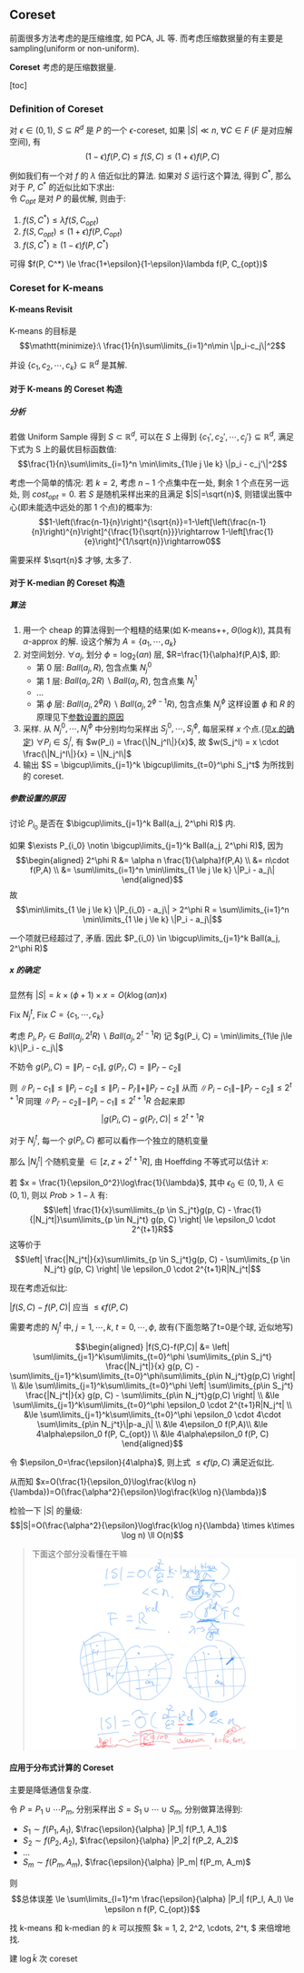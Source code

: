 ## Coreset

前面很多方法考虑的是压缩维度, 如 PCA, JL 等. 而考虑压缩数据量的有主要是 sampling(uniform or non-uniform).

**Coreset** 考虑的是压缩数据量. 

[toc]

### Definition of Coreset

对 $\epsilon \in (0,1)$, $S \subseteq R^d$ 是 $P$ 的一个 $\epsilon$-coreset, 如果 $|S| \ll n$, $\forall C\in F$ ($F$ 是对应解空间), 有
$$(1-\epsilon)f(P,C) \le f(S, C) \le (1+\epsilon) f(P,C)$$

例如我们有一个对 $f$ 的 $\lambda$ 倍近似比的算法. 如果对 $S$ 运行这个算法, 得到 $C^*$, 那么对于 $P$, $C^*$ 的近似比如下求出:  
令 $C_{opt}$ 是对 $P$ 的最优解, 则由于:
1. $f(S,C^*) \le \lambda f(S, C_{opt})$
2. $f(S, C_{opt}) \le (1+\epsilon) f(P, C_{opt})$
3. $f(S, C^*) \ge (1-\epsilon) f(P, C^*)$

可得 $f(P, C^*) \le \frac{1+\epsilon}{1-\epsilon}\lambda f(P, C_{opt})$

### Coreset for K-means

#### K-means Revisit

K-means 的目标是
$$\mathtt{minimize}:\ \frac{1}{n}\sum\limits_{i=1}^n\min \|p_i-c_j\|^2$$

并设 $\{c_1,c_2,\cdots, c_k\} \subseteq \mathbb{R}^d$ 是其解.

#### 对于 K-means 的 Coreset 构造

##### 分析

若做 Uniform Sample 得到 $S \subset \mathbb{R}^d$, 可以在 $S$ 上得到 $\{c_1', c_2',\cdots,c_j'\} \subseteq \mathbb{R}^d$, 满足下式为 S 上的最优目标函数值:
$$\frac{1}{n}\sum\limits_{i=1}^n \min\limits_{1\le j \le k} \|p_i - c_j'\|^2$$

考虑一个简单的情况: 若 $k=2$, 考虑 $n-1$ 个点集中在一处, 剩余 $1$ 个点在另一远处, 则 $cost_{opt}=0$. 若 $S$ 是随机采样出来的且满足 $|S|=\sqrt{n}$, 则错误出簇中心(即未能选中远处的那 1 个点)的概率为:
$$1-\left(\frac{n-1}{n}\right)^{\sqrt{n}}=1-\left[\left(\frac{n-1}{n}\right)^{n}\right]^{\frac{1}{\sqrt{n}}}\rightarrow 1-\left[\frac{1}{e}\right]^{1/\sqrt{n}}\rightarrow0$$

需要采样 $\sqrt{n}$ 才够, 太多了.

#### 对于 K-median 的 Coreset 构造

##### 算法

1. 用一个 cheap 的算法得到一个粗糙的结果(如 K-means++, $\Theta(\log k))$, 其具有 $\alpha$-approx 的解. 设这个解为 $A=\{a_1,\cdots,a_k\}$
2. 对空间划分.
$\forall a_j$, 划分 $\phi = \log_2(\alpha n)$ 层, $R=\frac{1}{\alpha}f(P,A)$, 即:
    - 第 0 层: $Ball(a_j, R)$, 包含点集 $N_j^0$
    - 第 1 层: $Ball(a_j, 2R)\backslash Ball(a_j, R)$, 包含点集 $N_j^1$
    - ...
    - 第 $\phi$ 层: $Ball(a_j, 2^{\phi}R)\backslash Ball(a_j, 2^{\phi-1}R)$, 包含点集 $N_j^\phi$
    这样设置 $\phi$ 和 $R$ 的原理见下[参数设置的原因](#参数设置的原因)
3. 采样. 从 $N_j^0, \cdots, N_j^\phi$ 中分别均匀采样出 $S_j^0, \cdots, S_j^\phi$, 每层采样 $x$ 个点.(见[$x$ 的确定](#x-的确定))
    $\forall P_i \in S_j^l$, 有 $w(P_i) = \frac{\|N_j^l\|}{x}$, 故 $w(S_j^l) = x \cdot \frac{\|N_j^l\|}{x} = \|N_j^l\|$
4. 输出 $S = \bigcup\limits_{j=1}^k \bigcup\limits_{t=0}^\phi S_j^t$ 为所找到的 coreset.

##### 参数设置的原因

讨论 $P_{i_0}$ 是否在 $\bigcup\limits_{j=1}^k Ball(a_j, 2^\phi R)$ 内.

如果 $\exists P_{i_0} \notin \bigcup\limits_{j=1}^k Ball(a_j, 2^\phi R)$, 因为
$$\begin{aligned}
2^\phi R &= \alpha n \frac{1}{\alpha}f(P,A) \\
&= n\cdot f(P,A) \\
&= \sum\limits_{i=1}^n \min\limits_{1 \le j \le k} \|P_i - a_j\|
\end{aligned}$$
故 
$$\min\limits_{1 \le j \le k} \|P_{i_0} - a_j\| > 2^\phi R = \sum\limits_{i=1}^n \min\limits_{1 \le j \le k} \|P_i - a_j\|$$

一个项就已经超过了, 矛盾. 因此 $P_{i_0} \in \bigcup\limits_{j=1}^k Ball(a_j, 2^\phi R)$

##### $x$ 的确定

显然有 $|S|=k \times (\phi+1) \times x = O(k\log(\alpha n) x)$

Fix $N_j^t$, Fix $C=\{c_1,\cdots,c_k\}$

考虑 $P_i, P_{i'} \in Ball(a_j, 2^{t}R)\backslash Ball(a_j, 2^{t-1}R)$
记 $g(P_i, C) = \min\limits_{1\le j\le k}\|P_i - c_j\|$

不妨令 $g(P_i, C) = \|P_i - c_1\|$, $g(P_{i'}, C) = \|P_{i'} - c_2\|$

则 $\|P_i - c_1\| \le \|P_i - c_2\| \le \|P_i - P_{i'}\| + \|P_{i'} - c_2\|$
从而 $\|P_i - c_1\| - \|P_{i'} - c_2\| \le 2^{t+1}R$
同理 $\|P_{i'} - c_2\| - \|P_{i} - c_1\| \le 2^{t+1}R$
合起来即
$$\left| g(P_i, C) - g(P_{i'}, C) \right| \le 2^{t+1}R$$

对于 $N_j^t$, 每一个 $g(P_i, C)$ 都可以看作一个独立的随机变量


那么 $|N_j^t|$ 个随机变量 $\in [z, z + 2^{t+1}R]$, 由 Hoeffding 不等式可以估计 $x$:

若 $x = \frac{1}{\epsilon_0^2}\log\frac{1}{\lambda}$, 其中 $\epsilon_0 \in (0,1)$, $\lambda \in (0,1)$, 则以 $Prob > 1-\lambda$ 有:
$$\left| \frac{1}{x}\sum\limits_{p \in S_j^t}g(p, C) - \frac{1}{|N_j^t|}\sum\limits_{p \in N_j^t} g(p, C) \right| \le \epsilon_0 \cdot 2^{t+1}R$$
这等价于
$$\left| \frac{|N_j^t|}{x}\sum\limits_{p \in S_j^t}g(p, C) - \sum\limits_{p \in N_j^t} g(p, C) \right| \le \epsilon_0 \cdot 2^{t+1}R|N_j^t|$$

现在考虑近似比:

$|f(S,C)-f(P,C)|$ 应当 $\le \epsilon f(P,C)$

需要考虑的 $N_j^t$ 中, $j=1, \cdots, k$, $t = 0, \cdots,\phi$, 故有(下面忽略了t=0是个球, 近似地写)

$$\begin{aligned}
|f(S,C)-f(P,C)| &= \left| \sum\limits_{j=1}^k\sum\limits_{t=0}^\phi \sum\limits_{p\in S_j^t} \frac{|N_j^t|}{x} g(p, C) - \sum\limits_{j=1}^k\sum\limits_{t=0}^\phi\sum\limits_{p\in N_j^t}g(p,C) \right| \\
&\le \sum\limits_{j=1}^k\sum\limits_{t=0}^\phi \left| \sum\limits_{p\in S_j^t} \frac{|N_j^t|}{x} g(p, C) - \sum\limits_{p\in N_j^t}g(p,C) \right| \\
&\le \sum\limits_{j=1}^k\sum\limits_{t=0}^\phi \epsilon_0 \cdot 2^{t+1}R|N_j^t| \\
&\le \sum\limits_{j=1}^k\sum\limits_{t=0}^\phi \epsilon_0 \cdot 4\cdot \sum\limits_{p\in N_j^t}\|p-a_j\| \\
&\le 4\epsilon_0 f(P,A)\\
&\le 4\alpha\epsilon_0 f(P, C_{opt}) \\
&\le 4\alpha\epsilon_0 f(P, C)
\end{aligned}$$

令 $\epsilon_0=\frac{\epsilon}{4\alpha}$, 则上式 $\le \epsilon f(p,C)$ 满足近似比.

从而知 $x=O(\frac{1}{\epsilon_0}\log\frac{k\log n}{\lambda})=O(\frac{\alpha^2}{\epsilon}\log\frac{k\log n}{\lambda})$

检验一下 $|S|$ 的量级:
$$|S|=O(\frac{\alpha^2}{\epsilon}\log\frac{k\log n}{\lambda} \times k\times \log n) \ll O(n)$$

> 下面这个部分没看懂在干嘛
> ![](./image/8.coreset/end-of-coreset-for-k-median.png)


#### 应用于分布式计算的 Coreset

主要是降低通信复杂度.

令 $P=P_1\cup\cdots P_m$, 分别采样出 $S=S_1\cup\cdots\cup S_m$, 分别做算法得到:

- $S_1 \sim f(P_1, A_1)$, $\frac{\epsilon}{\alpha} |P_1| f(P_1, A_1)$
- $S_2 \sim f(P_2, A_2)$, $\frac{\epsilon}{\alpha} |P_2| f(P_2, A_2)$
- ...
- $S_m \sim f(P_m, A_m)$, $\frac{\epsilon}{\alpha} |P_m| f(P_m, A_m)$

则
$$总体误差 \le \sum\limits_{l=1}^m \frac{\epsilon}{\alpha} |P_l| f(P_l, A_l) \le \epsilon n f(P, C_{opt})$$

找 k-means 和 k-median 的 $k$ 可以按照 $k = 1, 2, 2^2, \cdots, 2^t, $ 来倍增地找.

建 $\log \widetilde{k}$ 次 coreset

